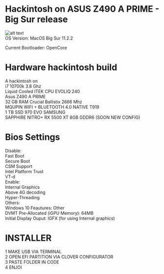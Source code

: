 # Hackintosh on ASUS Z490 A PRIME - Big Sur release
![alt text](https://github.com/[username]/[reponame]/blob/[branch]/image.jpg?raw=true) <br>
OS Version: MacOS Big Sur 11.2.2

Current Bootloader: OpenCore 

# Hardware hackintosh build 
A hackintosh on <br>
i7 10700k 3.8 Ghz<br>
Liquid Cooled ITEK CPU EVOLIQ 240<br>
Asus Z490 A PRIME<br>
32 GB RAM Crucial Ballistix 2666 Mhz<br>
MQUPIN WIFI + BLUETOOTH 4.0 NATIVE T919 <br>
1 TB SSD 970 EVO SAMSUNG<br>
SAPPHIRE NITRO+ RX 5500 XT 8GB GDDR6 (SOON NEW CONFIG)<br>
# Bios Settings
Disable:<br>
Fast Boot<br>
Secure Boot<br>
CSM Support<br>
Intel Platform Trust<br>
VT-d<br>
Enable:<br>
Internal Graphics<br>
Above 4G decoding<br>
Hyper-Threading<br>
Others:<br>
Windows 10 Feautures: Other<br>
DVMT Pre-Allocated (iGPU Memory): 64MB<br>
Initial Display Ouput: IGFX (for using Internal graphics)<br>
# INSTALLER
1 MAKE USB VIA TERMINAL<br>
2 OPEN EFI PARTITION VIA CLOVER CONFIGURATOR<br>
3 PASTE FOLDER IN CODE<br>
4 ENJOI<br>
